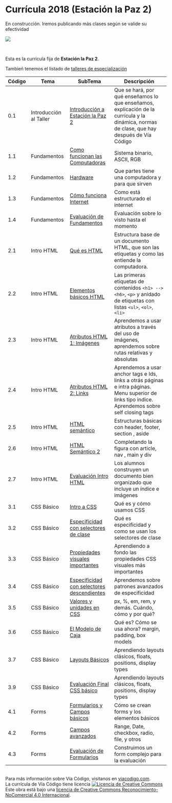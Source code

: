 # Currícula 2018 (Estación la Paz 2)

En construcción. Iremos publicando más clases según se valide su efectividad

<p > <img src="https://viacodigo.com/wp-content/uploads/2017/11/viacodigo-main-logo.png" ></p>
<br>

Esta es la currícula fija de **Estación la Paz 2**.

Tambień tenemos el listado de [talleres de especialización](Talleres.md)

| Código | Tema                   | SubTema                                                                                                                                                                                                                            | Descripción                                                                                                                                        |
| ------ | ---------------------- | ---------------------------------------------------------------------------------------------------------------------------------------------------------------------------------------------------------------------------------- | -------------------------------------------------------------------------------------------------------------------------------------------------- |
| 0.1    | Introducción al Taller | [Introducción a Estación la Paz 2](https://github.com/Via-Codigo/curricula2018/blob/master/0.0%20Introducci%C3%B3n%20al%20taller/Gu%C3%ADa%20de%20clase%20-%20Introducci%C3%B3n%20al%20taller.md)                                  | Que se hará, por qué enseñamos lo que enseñamos, explicación de la currícula y la dinámica, normas de clase, que hay después de Vía Código         |
| 1.1    | Fundamentos            | [Como funcionan las Computadoras](https://github.com/Via-Codigo/curricula2018/blob/master/1.1%20C%C3%B3mo%20funcionan%20las%20computadoras/Gu%C3%ADa%20de%20clase%20-%20C%C3%B3mo%20funcionan%20las%20computadoras.md)             | Sistema binario, ASCII, RGB                                                                                                                        |  |
| 1.2    | Fundamentos            | [Hardware](https://github.com/Via-Codigo/curricula2018/blob/master/1.2%20Hardware/Gu%C3%ADa%20de%20clase%20-%20Hardware.md)                                                                                                        | Que partes tiene una computadora y para que sirven                                                                                                 |
| 1.3    | Fundamentos            | [Cómo funciona Internet](https://github.com/Via-Codigo/curricula2018/blob/master/1.3%20C%C3%B3mo%20funciona%20Internet/Gu%C3%ADa%20de%20clase%20-%20C%C3%B3mo%20funciona%20Internet.md)                                            | Como está estructurado el internet                                                                                                                 |
| 1.4    | Fundamentos            | [Evaluación de Fundamentos](#)                                                                                                                                                                                                     | Evaluación sobre lo visto hasta el momento                                                                                                         |
| 2.1    | Intro HTML             | [Qué es HTML](https://github.com/Via-Codigo/curricula2018/blob/master/2.1%20Qu%C3%A9%20es%20HTML/Gu%C3%ADa%20de%20clase%20-%20Qu%C3%A9%20es%20HTML.md)                                                                             | Estructura base de un documento HTML, que son las etiquetas y como las entiende la computadora.                                                    |
| 2.2    | Intro HTML             | [Elementos básicos HTML](https://github.com/Via-Codigo/curricula2018/blob/master/2.2%20Elementos%20b%C3%A1sicos%20HTML/Gu%C3%ADa%20de%20clase%20-%20Elementos%20b%C3%A1sicos%20HTML.md)                                            | Las primeras etiquetas de contenidos `<h1> --> <h6>`, `<p>` y anidado de etiquetas con listas `<ul>`, `<ol>`, `<li>`                               |
| 2.3    | Intro HTML             | [Atributos HTML 1: Imágenes](https://github.com/Via-Codigo/curricula2018/blob/master/2.3%20Atributos%20HTML%201:Im%C3%A1genes/Gu%C3%ADa%20de%20clase%20-%20Atributos%20HTML%201:Im%C3%A1genes.md)                                  | Aprendemos a usar atributos a través del uso de imágenes, aprendemos sobre rutas relativas y absolutas                                             |
| 2.4    | Intro HTML             | [Atributos HTML 2: Links](https://github.com/Via-Codigo/curricula2018/blob/master/2.4%20Atributos%20HTML%202:Links/Gu%C3%ADa%20de%20clase%20-%20Atributos%20HTML%202:Links.md)                                                     | Aprendemos a usar anchor tags e Ids, links a otrás páginas e intra páginas. Menu superior de links tipo indice. Aprendemos sobre self closing tags |
| 2.5    | Intro HTML             | [HTML semántico](https://github.com/Via-Codigo/curricula2018/blob/master/2.5%20HTML%20Sem%C3%A1ntico/Gu%C3%ADa%20de%20clase%20-%20HTML%20Sem%C3%A1ntico.md)                                                                        | Estructuras básicas con header, footer, section , aside                                                                                            |
| 2.6    | Intro HTML             | [HTML Semántico 2](https://github.com/Via-Codigo/curricula2018/blob/master/2.6%20HTML%20Sem%C3%A1ntico%202/Gu%C3%ADa%20de%20clase%20-%20HTML%20Sem%C3%A1ntico%202.md)                                                              | Completando la figura con article, nav , main y div                                                                                                |
| 2.7    | Intro HTML             | [Evaluación Intro HTML](https://github.com/Via-Codigo/curricula2018/blob/master/2.7%20Evaluaci%C3%B3n%20HTML/Gu%C3%ADa%20de%20correcci%C3%B3n.md)                                                                                  | Los alumnos construyen un documento bien organizado que incluye un índice e imágenes                                                               |
| 3.1    | CSS Básico             | [Intro a CSS](https://github.com/Via-Codigo/curricula2018/blob/master/3.1%20Introducci%C3%B3n%20a%20CSS/Gu%C3%ADa%20de%20clase%20-%20Introducci%C3%B3n%20a%20CSS.md)                                                               | Qué es y cómo usamos CSS                                                                                                                           |
| 3.2    | CSS Básico             | [Especificidad con selectores de clase](https://github.com/Via-Codigo/curricula2018/blob/master/3.2%20Especificidad%20con%20selectores%20de%20clase/Gu%C3%ADa%20de%20clase%20-%20Especificidad%20con%20selectores%20de%20clase.md) | Qué es especificidad y como se usan los selectores de clase                                                                                        |
| 3.3    | CSS Básico             | [Propiedades visuales importantes](https://github.com/Via-Codigo/curricula2018/blob/master/3.3%20Propiedades%20visuales%20importantes/Gu%C3%ADa%20de%20clase%20-%20Propiedades%20visuales%20importantes.md)                        | Aprendiendo a fondo las propiedades CSS visuales más importantes                                                                                   |
| 3.4 | CSS Básico | [Especificidad con selectores descendientes](https://github.com/Via-Codigo/curricula2018/blob/master/3.5%20Especificidad%20con%20selectores%20descendientes/Gu%C3%ADa%20de%20clase%20-%20Especificidad%20con%20selectores%20descendientes.md) | Aprendemos sobre patrones avanzados de especificidad |
| 3.5 | CSS Básico | [Valores y unidades en CSS](https://github.com/Via-Codigo/curricula2018/blob/master/3.6%20Valores%20y%20unidades%20en%20CSS/Gu%C3%ADa%20de%20clase%20-%20Valores%20y%20unidades%20en%20CSS.md) | px, %, em, rem, y demás. Cuándo, cómo y por qué? |
| 3.6 | CSS Básico | [El Modelo de Caja](https://github.com/Via-Codigo/curricula2018/blob/master/3.7%20Modelo%20de%20Caja/Gu%C3%ADa%20de%20clase%20-%20Modelo%20de%20Caja.md) | Qué es? Cómo se usa ahora? margin, padding, box models |
| 3.7 | CSS Básico | [Layouts Básicos](https://github.com/Via-Codigo/curricula2018/blob/master/3.8%20Layouts%20B%C3%A1sicos/Gu%C3%ADa%20de%20clase%20-%20Layouts%20B%C3%A1sicos.md) | Aprendiendo layouts clásicos, floats, positions, display types |
| 3.9 | CSS Básico | [Evaluación Final CSS básico](https://github.com/Via-Codigo/curricula2018/blob/master/3.9%20Evaluaci%C3%B3n%20final%20CSS%20B%C3%A1sico/Gu%C3%ADa%20de%20clase%20-%20Evaluaci%C3%B3n%20final%20CSS%20B%C3%A1sico.md) | Aprendiendo layouts clásicos, floats, positions, display types |
| 4.1 | Forms | [Formularios y Campos básicos]() | Cómo se crean forms y los elementos básicos |
| 4.2 | Forms | [Campos avanzados]() | Range, Date, checkbox, radio, file, y otros |
| 4.3 | Forms | [Evaluación de Formularios]() | Construimos un form complejo para la evaluación |

<br>
Para más información sobre Vía Código, visitanos en <a href="https://www.viacodigo.com">viacodigo.com</a>.
<br>
La currícula de Vía Código tiene licencia <a rel="license" href="http://creativecommons.org/licenses/by-nc/4.0/"><img alt="Licencia de Creative Commons" style="border-width:0" src="https://i.creativecommons.org/l/by-nc/4.0/88x31.png" /></a><br />Este obra está bajo una <a rel="license" href="http://creativecommons.org/licenses/by-nc/4.0/">licencia de Creative Commons Reconocimiento-NoComercial 4.0 Internacional</a>.
